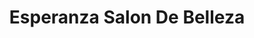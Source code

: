 ---
title: "Esperanza Salon De Belleza"
url: /chicago/esperanza-salon-de-belleza/
shop: hairdresser
---